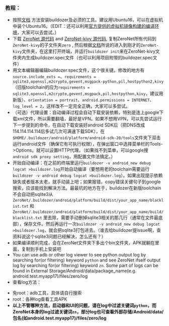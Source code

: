 ### 教程：

- 按照[文档](http://buildozer.readthedocs.io/en/latest/installation.html) 方法安装buildozer及必须的工具。建议用Ubuntu16，可以在虚拟机中装个Ubuntu16。（EDIT：还可以利用[官方提供的虚拟机镜像构建的编译环境](https://kivy.org/docs/guide/packaging-android-vm.html#kivy-android-vm)，大家可以去尝试。）
- 下载 [ZeroNet 源代码](https://github.com/HelloZeroNet/ZeroNet) and [ZeroNet-kivy 源代码](https://github.com/HelloZeroNet/ZeroNet-kivy), 复制ZeroNet所有代码到`ZeroNet-kivy`的子文件夹`zero` , 然后根据[文档](http://buildozer.readthedocs.io/en/latest/quickstart.html)所说的进入到刚才的`ZeroNet-kivy`文件夹，在这里打开终端，并运行`buildozer init`来在ZeroNet-kivy文件夹内生成buildozer.spec文件（也可以利用项目附带的buildozer.spec文件）
- 用文本编辑器编辑buildozer.spec文件，这个很关键。修改的地方有`source.include_exts =`、`requirements = sqlite3,openssl,m2crypto,gevent,msgpack-python,pil,hostpython2,kivy`（旧版toolchain的应为`requirements = sqlite3,openssl,m2crypto,gevent,msgpack,pil,hostpython,kivy`，建议用新版）、`orientation = portrait`、`android.permissions = INTERNET`、`log_level = 2`，这样改不一定完全正确，大家可以多尝试。
- （可选）代理设置：自动编译过程会自动下载安装依赖，特别是连上google下载xml文件，所以需要翻墙，最好是VPN。如果不想用VPN，可以先尝试运行下一步提到的命令，在自动下载安装好android SDK后（把DNS改成114.114.114.114后多试几次可满速下载SDK），在`$HOME/.buildozer/android/platform/android-sdk-20/tools`文件夹下双击运行android文件（确保它有可执行权限），在弹出窗口中选择菜单栏的Tools->Options，就可以设置HTTP代理。（如果找不到菜单，可以google搜`android sdk proxy setting`，用配置文件法搞定。）
- 开始自动编译：在之前的终端里运行`buildozer -v android_new debug logcat >buildozer.log`开始自动编译（要想用老的toolchain需要运行`buildozer -v android debug logcat >buildozer.log`）。如果出现提示依赖缺失或者版本太老，就手动装上吧；如果报错，copy错误关键句子到google搜索，应该能找到解决方法。最最坑的地方在于，buildozer在新版toolchain不会自动把sqlite3从`ZeroNet/.buildozer/android/platform/build/dist/your_app_name/blacklist.txt` 和 `ZeroNet/.buildozer/android/platform/build/dist/your_app_name/build/blacklist.txt` 里去除，需要手动删掉sqlite3相关的那几行（通常在文件最底部），保存文件。然后再运行一次`buildozer -v android_new debug logcat >buildozer.log`，就会把sqlite3打包进去。（谁去给buildozer提issue啊，查资料说这个sqlite3问题已经解决，怎么还有？）
- 如果编译顺利完成，会在ZeroNet文件夹下多出个bin文件夹，APK就躺在里面，复制到手机上安装吧
- You can use adb or other log viewer to see python output log by searching for(or filtering) keyword `python` and see ZeroNet ifself output log by searching for(or filtering) keyword `zn`. Some part of logs can be found in External Storage/Android/data/package_name(e.g. android.test.myapp17)/files/zero/log
- 查看log方法：
+ 免root：adb工具，具体请自行搜索
+ root：各种log查看工具APK
+ **以上不管哪种方法，启动器和UI的问题，请在log中过滤关键词`python`，而ZeroNet本身的log过滤关键词`zn`，部分log也可查看外部存储/Android/data/包名(如android.test.myapp17)/files/zero/log**